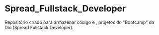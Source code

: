 # Spread_Fullstack_Developer
Repositório criado para armazenar código e , projetos do "Bootcamp" da Dio (Spread Fullstack Developer).
